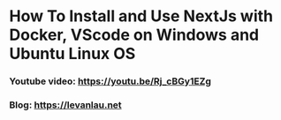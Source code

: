 # How To Install and Use NextJs with Docker, VScode on Windows and Ubuntu Linux OS

### Youtube video: https://youtu.be/Rj_cBGy1EZg
### Blog: https://levanlau.net

